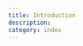 ```yaml
---
title: Introduction
description:
category: index
---
```

<script lang="ts>
    import { Text, Separator } from 'svxui';
</script>

## Svxui

<Text size="5">
    Svxui is free and open-source UI component library for svelte app.
</Text>

<Separator size="4" class="mt-9 mb-5"/>

## Features

### 23 customizable components:
- Type-safe with TypeScript.
- Most components are based on [Radix UI Themes](https://www.radix-ui.com/themes/docs/overview/getting-started).

### Accessible colors:
- Based on [Radix Colors](https://www.radix-ui.com/colors).
- Intuitive aliases `gray`/`primary`/`blue`/`green`/`yellow`/`orange`/`red`.
  
### Light & Dark themes:
- Prevent FLOUC (Flash Of Unstyled Content).
- Real time system theme tracking.
- ssr/ssg compatible

<style lang="scss">
    :global(ul li a),
    :global(p.markdown a) {
        color: var(--teal-a11);
    }

    :global(ul li a:hover),
    :global(p.markdown a:hover) {
        text-decoration: underline;
    }

    :global(ul li strong em ) {
        color: var(--teal-a11);
        padding: calc(var(--space-1)* 0.5) calc(var(--space-1)* 1.5);
        box-shadow: inset 0px 0px 0px 1px var(--teal-a8);
        border-radius: max(var(--radius-1), var(--radius-full));
        font-size: var(--font-size-1);
        line-height: var(--line-height-1);
        letter-spacing: var(--letter-spacing-1);
    }
</style>
